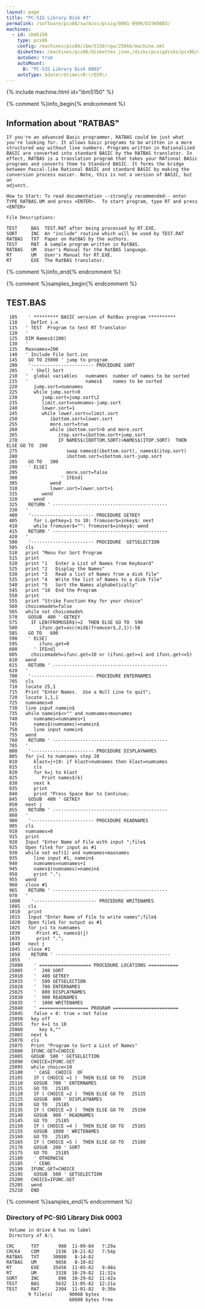 ```yaml
---
layout: page
title: "PC-SIG Library Disk #3"
permalink: /software/pcx86/sw/misc/pcsig/0001-0999/DISK0003/
machines:
  - id: ibm5150
    type: pcx86
    config: /machines/pcx86/ibm/5150/cga/256kb/machine.xml
    diskettes: /machines/pcx86/diskettes.json,/disks/pcsigdisks/pcx86/diskettes.json
    autoGen: true
    autoMount:
      B: "PC-SIG Library Disk 0003"
    autoType: $date\r$time\rB:\rDIR\r
---
```


{% include machine.html id="ibm5150" %}

{% comment %}info_begin{% endcomment %}

## Information about "RATBAS"

    If you're an advanced Basic programmer, RATBAS could be just what
    you're looking for. It allows basic programs to be written in a more
    structured way without line numbers. Programs written in Rationalized
    BASIC are converted into standard BASIC by the RATBAS translator. In
    effect, RATBAS is a translation program that takes your RATional BASic
    programs and converts them to Standard BASIC. It forms the bridge
    between Pascal-like Rational BASIC and standard BASIC by making the
    conversion process easier. Note, this is not a version of BASIC, but an
    adjunct.
    
    How to Start: To read documentation --strongly recommended-- enter
    TYPE RATBAS.UM and press <ENTER>.  To start program, type RT and press
    <ENTER>
    
    File Descriptions:
    
    TEST     BAS  TEST.RAT after being processed by RT.EXE.
    SORT     INC  An "include" routine which will be used by TEST.RAT
    RATBAS   TXT  Paper on RatBAS by the authors.
    TEST     RAT  A sample program written in RatBAS.
    RATBAS   UM   User's Manual for the RatBAS language.
    RT       UM   User's Manual for RT.EXE.
    RT       EXE  The RatBAS translator.
{% comment %}info_end{% endcomment %}

{% comment %}samples_begin{% endcomment %}

## TEST.BAS

```bas
 105    ' ********* BASIC version of RatBas program ********** 
 110     DefInt i-n 
 115   ' TEST  Program to test RT Translator
 120   '
 125   DIM Names$(200)
 130   '
 135   Maxnames=200
 140   ' Include File Sort.inc
 145    GO TO 25000 ' jump to program 
 200    '----------------------- PROCEDURE SORT
 205     ' Shell Sort
 210   '  global variables   numnames  number of names to be sorted
 215   '                     names$    names to be sorted
 220      jump.sort=numnames
 225      while jump.sort>0
 230         jump.sort=jump.sort\2
 235         limit.sort=numnames-jump.sort
 240         lower.sort=1
 245         while lower.sort<=limit.sort
 250            ibottom.sort=lower.sort
 255            more.sort=true
 260            while ibottom.sort>0 and more.sort
 265               itop.sort=ibottom.sort+jump.sort
 270               IF NAMES$(IBOTTOM.SORT)>NAMES$(ITOP.SORT)  THEN ELSE GO TO  290
 275                  swap names$(ibottom.sort), names$(itop.sort)
 280                  ibottom.sort=ibottom.sort-jump.sort
 285    GO TO   300
 290    ' ELSE] 
 295                  more.sort=false
 300                ' IFEnd] 
 305            wend
 310            lower.sort=lower.sort+1
 315         wend
 320      wend
 325    RETURN ' ------------------------------------------
 330   '
 400    '----------------------- PROCEDURE GETKEY
 405      for i.getkey=1 to 10: fromuser$=inkey$: next
 410      while fromuser$="": fromuser$=inkey$: wend
 415    RETURN ' ------------------------------------------
 420   '
 500    '----------------------- PROCEDURE  GETSELECTION
 505   cls
 510   print "Menu For Sort Program
 515   print
 520   print "1   Enter a List of Names from Keyboard"
 525   print "2   Display the Names"
 530   print "3   Read a list of Names from a disk file"
 535   print "4   Write the list of Names to a disk file"
 540   print "5   Sort the Names alphabetically"
 545   print "10  End the Program
 550   print
 555   print "Strike Function Key for your choice"
 560   choicemade%=false
 565   while not choicemade%
 570    GOSUB  400 ' GETKEY
 575     IF LEN(FROMUSER$)=2  THEN ELSE GO TO  590
 580        ifunc.get=asc(mid$(fromuser$,2,1))-58
 585    GO TO   600
 590    ' ELSE] 
 595        ifunc.get=0
 600      ' IFEnd] 
 605     choicemade%=ifunc.get=10 or (ifunc.get>=1 and ifunc.get<=5)
 610   wend
 615    RETURN ' ------------------------------------------
 620   '
 700    '----------------------- PROCEDURE ENTERNAMES
 705   cls
 710   locate 25,1
 715   Print "Enter Names.  Use a Null Line to quit";
 720   locate 1,1,1
 725   numnames=0
 730   line input namein$
 735   while namein$<>"" and numnames<maxnames
 740      numnames=numnames+1
 745      names$(numnames)=namein$
 750      line input namein$
 755   wend
 760    RETURN ' ------------------------------------------
 765   '
 800    '----------------------- PROCEDURE DISPLAYNAMES
 805   for j=1 to numnames step 20
 810      klast=j+19: if klast>numnames then klast=numnames
 815      cls
 820      for k=j to klast
 825         Print names$(k)
 830      next k
 835      print
 840      print "Press Space Bar to Continue;
 845    GOSUB  400 ' GETKEY
 850   next j
 855    RETURN ' ------------------------------------------
 860   '
 900    '----------------------- PROCEDURE READNAMES
 905   cls
 910   numnames=0
 915   print
 920   Input "Enter Name of File with input ";file$
 925   Open file$ for input as #1
 930   while not eof(1) and numnames<maxnames
 935      line input #1, namein$
 940      numnames=numnames+1
 945      names$(numnames)=namein$
 950      print ".";
 955   wend
 960   close #1
 965    RETURN ' ------------------------------------------
 970   '
 1000    '----------------------- PROCEDURE WRITENAMES
 1005   cls
 1010   print
 1015   Input "Enter Name of File to write names";file$
 1020   Open file$ for output as #1
 1025   for j=1 to numnames
 1030      Print #1, names$(j)
 1035      print ".";
 1040   next j
 1045   close #1
 1050    RETURN ' ------------------------------------------
 1055   '
 25000    ' =================== PROCEDURE LOCATIONS ===========
 25005    '  200 SORT
 25010    '  400 GETKEY
 25015    '  500 GETSELECTION
 25020    '  700 ENTERNAMES
 25025    '  800 DISPLAYNAMES
 25030    '  900 READNAMES
 25035    '  1000 WRITENAMES
 25040    ' ================== PROGRAM ======================== 
 25045    false = 0: true = not false 
 25050   key off
 25055   for k=1 to 10
 25060      key k,""
 25065   next k
 25070   cls
 25075   Print "Program to Sort a List of Names"
 25080   IFUNC.GET=CHOICE
 25085   GOSUB  500 ' GETSELECTION
 25090   CHOICE=IFUNC.GET
 25095   while choice<10
 25100    ' CASE  CHOICE  OF
 25105    IF ( CHOICE =1 )  THEN ELSE GO TO   25120
 25110    GOSUB  700 ' ENTERNAMES
 25115    GO TO   25185
 25120    IF ( CHOICE =2 )  THEN ELSE GO TO   25135
 25125    GOSUB  800 ' DISPLAYNAMES
 25130    GO TO   25185
 25135    IF ( CHOICE =3 )  THEN ELSE GO TO   25150
 25140    GOSUB  900 ' READNAMES
 25145    GO TO   25185
 25150    IF ( CHOICE =4 )  THEN ELSE GO TO   25165
 25155    GOSUB  1000 ' WRITENAMES
 25160    GO TO   25185
 25165    IF ( CHOICE =5 )  THEN ELSE GO TO   25180
 25170    GOSUB  200 ' SORT
 25175    GO TO   25185
 25180    ' OTHERWISE 
 25185    ' CEND
 25190   IFUNC.GET=CHOICE
 25195    GOSUB  500 ' GETSELECTION
 25200   CHOICE=IFUNC.GET
 25205   wend
 25210   END
```

{% comment %}samples_end{% endcomment %}

### Directory of PC-SIG Library Disk 0003

     Volume in drive A has no label
     Directory of A:\

    CRC      TXT       980  11-09-84   7:29a
    CRCK4    COM      1536  10-21-82   7:54p
    RATBAS   TXT     30080   8-14-82
    RATBAS   UM       9856   8-10-82
    RT       EXE     35456  11-05-82   9:48a
    RT       UM       3328  10-29-82  11:32a
    SORT     INC       896  10-29-82  11:42a
    TEST     BAS      5632  11-05-82  12:21a
    TEST     RAT      2304  11-01-82   9:30a
            9 file(s)      90068 bytes
                           68608 bytes free
